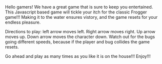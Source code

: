 
Hello gamers! We have a great game that is sure to keep you entertained. This Javascript based game will tickle your itch for the classic Frogger game!!! Making it to the water ensures vistory, and the game resets for your endless pleasure.

Directions to play: left arrow moves left. Right arrow moves right. Up arrow moves up. Down arrow moves the character down.  Watch out for the bugs going different speeds, because if the player and bug collides the game resets. 

Go ahead and play as many times as you like it is on the house!!! Enjoy!!!

